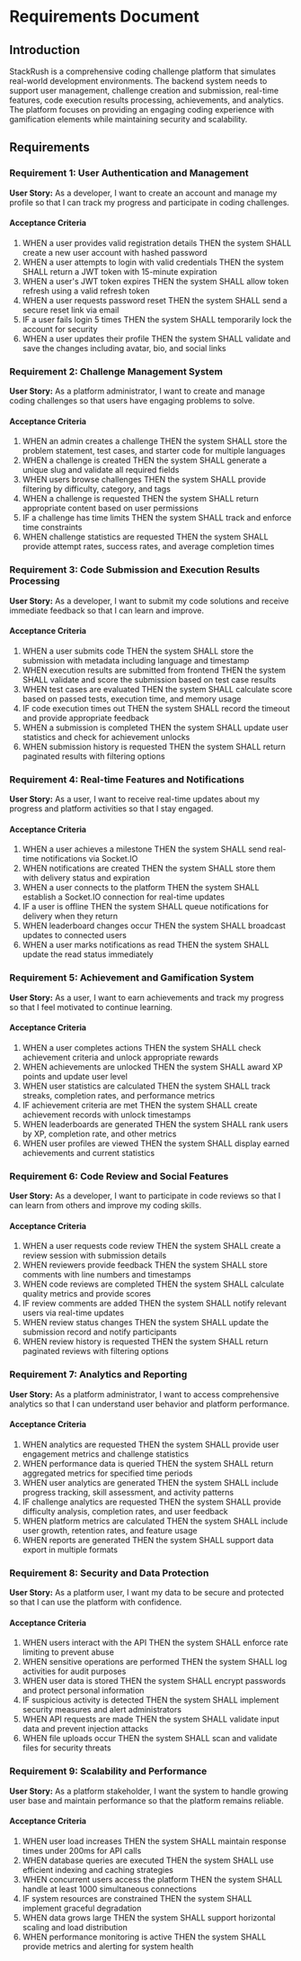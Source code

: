 # Requirements Document

## Introduction

StackRush is a comprehensive coding challenge platform that simulates real-world development environments. The backend system needs to support user management, challenge creation and submission, real-time features, code execution results processing, achievements, and analytics. The platform focuses on providing an engaging coding experience with gamification elements while maintaining security and scalability.

## Requirements

### Requirement 1: User Authentication and Management

**User Story:** As a developer, I want to create an account and manage my profile so that I can track my progress and participate in coding challenges.

#### Acceptance Criteria

1. WHEN a user provides valid registration details THEN the system SHALL create a new user account with hashed password
2. WHEN a user attempts to login with valid credentials THEN the system SHALL return a JWT token with 15-minute expiration
3. WHEN a user's JWT token expires THEN the system SHALL allow token refresh using a valid refresh token
4. WHEN a user requests password reset THEN the system SHALL send a secure reset link via email
5. IF a user fails login 5 times THEN the system SHALL temporarily lock the account for security
6. WHEN a user updates their profile THEN the system SHALL validate and save the changes including avatar, bio, and social links

### Requirement 2: Challenge Management System

**User Story:** As a platform administrator, I want to create and manage coding challenges so that users have engaging problems to solve.

#### Acceptance Criteria

1. WHEN an admin creates a challenge THEN the system SHALL store the problem statement, test cases, and starter code for multiple languages
2. WHEN a challenge is created THEN the system SHALL generate a unique slug and validate all required fields
3. WHEN users browse challenges THEN the system SHALL provide filtering by difficulty, category, and tags
4. WHEN a challenge is requested THEN the system SHALL return appropriate content based on user permissions
5. IF a challenge has time limits THEN the system SHALL track and enforce time constraints
6. WHEN challenge statistics are requested THEN the system SHALL provide attempt rates, success rates, and average completion times

### Requirement 3: Code Submission and Execution Results Processing

**User Story:** As a developer, I want to submit my code solutions and receive immediate feedback so that I can learn and improve.

#### Acceptance Criteria

1. WHEN a user submits code THEN the system SHALL store the submission with metadata including language and timestamp
2. WHEN execution results are submitted from frontend THEN the system SHALL validate and score the submission based on test case results
3. WHEN test cases are evaluated THEN the system SHALL calculate score based on passed tests, execution time, and memory usage
4. IF code execution times out THEN the system SHALL record the timeout and provide appropriate feedback
5. WHEN a submission is completed THEN the system SHALL update user statistics and check for achievement unlocks
6. WHEN submission history is requested THEN the system SHALL return paginated results with filtering options

### Requirement 4: Real-time Features and Notifications

**User Story:** As a user, I want to receive real-time updates about my progress and platform activities so that I stay engaged.

#### Acceptance Criteria

1. WHEN a user achieves a milestone THEN the system SHALL send real-time notifications via Socket.IO
2. WHEN notifications are created THEN the system SHALL store them with delivery status and expiration
3. WHEN a user connects to the platform THEN the system SHALL establish a Socket.IO connection for real-time updates
4. IF a user is offline THEN the system SHALL queue notifications for delivery when they return
5. WHEN leaderboard changes occur THEN the system SHALL broadcast updates to connected users
6. WHEN a user marks notifications as read THEN the system SHALL update the read status immediately

### Requirement 5: Achievement and Gamification System

**User Story:** As a user, I want to earn achievements and track my progress so that I feel motivated to continue learning.

#### Acceptance Criteria

1. WHEN a user completes actions THEN the system SHALL check achievement criteria and unlock appropriate rewards
2. WHEN achievements are unlocked THEN the system SHALL award XP points and update user level
3. WHEN user statistics are calculated THEN the system SHALL track streaks, completion rates, and performance metrics
4. IF achievement criteria are met THEN the system SHALL create achievement records with unlock timestamps
5. WHEN leaderboards are generated THEN the system SHALL rank users by XP, completion rate, and other metrics
6. WHEN user profiles are viewed THEN the system SHALL display earned achievements and current statistics

### Requirement 6: Code Review and Social Features

**User Story:** As a developer, I want to participate in code reviews so that I can learn from others and improve my coding skills.

#### Acceptance Criteria

1. WHEN a user requests code review THEN the system SHALL create a review session with submission details
2. WHEN reviewers provide feedback THEN the system SHALL store comments with line numbers and timestamps
3. WHEN code reviews are completed THEN the system SHALL calculate quality metrics and provide scores
4. IF review comments are added THEN the system SHALL notify relevant users via real-time updates
5. WHEN review status changes THEN the system SHALL update the submission record and notify participants
6. WHEN review history is requested THEN the system SHALL return paginated reviews with filtering options

### Requirement 7: Analytics and Reporting

**User Story:** As a platform administrator, I want to access comprehensive analytics so that I can understand user behavior and platform performance.

#### Acceptance Criteria

1. WHEN analytics are requested THEN the system SHALL provide user engagement metrics and challenge statistics
2. WHEN performance data is queried THEN the system SHALL return aggregated metrics for specified time periods
3. WHEN user analytics are generated THEN the system SHALL include progress tracking, skill assessment, and activity patterns
4. IF challenge analytics are requested THEN the system SHALL provide difficulty analysis, completion rates, and user feedback
5. WHEN platform metrics are calculated THEN the system SHALL include user growth, retention rates, and feature usage
6. WHEN reports are generated THEN the system SHALL support data export in multiple formats

### Requirement 8: Security and Data Protection

**User Story:** As a platform user, I want my data to be secure and protected so that I can use the platform with confidence.

#### Acceptance Criteria

1. WHEN users interact with the API THEN the system SHALL enforce rate limiting to prevent abuse
2. WHEN sensitive operations are performed THEN the system SHALL log activities for audit purposes
3. WHEN user data is stored THEN the system SHALL encrypt passwords and protect personal information
4. IF suspicious activity is detected THEN the system SHALL implement security measures and alert administrators
5. WHEN API requests are made THEN the system SHALL validate input data and prevent injection attacks
6. WHEN file uploads occur THEN the system SHALL scan and validate files for security threats

### Requirement 9: Scalability and Performance

**User Story:** As a platform stakeholder, I want the system to handle growing user base and maintain performance so that the platform remains reliable.

#### Acceptance Criteria

1. WHEN user load increases THEN the system SHALL maintain response times under 200ms for API calls
2. WHEN database queries are executed THEN the system SHALL use efficient indexing and caching strategies
3. WHEN concurrent users access the platform THEN the system SHALL handle at least 1000 simultaneous connections
4. IF system resources are constrained THEN the system SHALL implement graceful degradation
5. WHEN data grows large THEN the system SHALL support horizontal scaling and load distribution
6. WHEN performance monitoring is active THEN the system SHALL provide metrics and alerting for system health